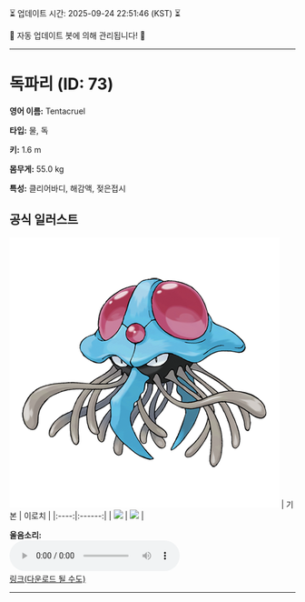 
⏳ 업데이트 시간: 2025-09-24 22:51:46 (KST) ⏳

🤖 자동 업데이트 봇에 의해 관리됩니다! 🤖

---

# 독파리 (ID: 73)
**영어 이름:** Tentacruel

**타입:** 물, 독

**키:** 1.6 m

**몸무게:** 55.0 kg

**특성:** 클리어바디, 해감액, 젖은접시

## 공식 일러스트
![](https://raw.githubusercontent.com/PokeAPI/sprites/master/sprites/pokemon/other/official-artwork/73.png)
| 기본 | 이로치 |
|:----:|:------:|
| <img src="http://play.pokemonshowdown.com/sprites/ani/tentacruel.gif" width="200"> | <img src="http://play.pokemonshowdown.com/sprites/ani-shiny/tentacruel.gif" width="200"> |

**울음소리:**<br><audio controls src="https://raw.githubusercontent.com/PokeAPI/cries/main/cries/pokemon/latest/73.ogg"></audio><br> [링크(다운로드 될 수도)](https://raw.githubusercontent.com/PokeAPI/cries/main/cries/pokemon/latest/73.ogg)


---
